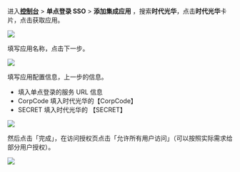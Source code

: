 <IntegrationDetailCard :title="`在 ${$localeConfig.brandName} 中创建应用`">

进入[**控制台**](https://console.authing.cn) > **单点登录 SSO** > **添加集成应用** ，搜索**时代光华**，点击**时代光华**卡片，点击获取应用。

<img src="~@imagesZhCn/integration/times-bright-cresuccess/2-1.png" class="md-img-padding" />

填写应用名称，点击下一步。

<img src="~@imagesZhCn/integration/times-bright-cresuccess/2-2.png" class="md-img-padding" />

填写应用配置信息，上一步的信息。
- 填入单点登录的服务 URL 信息
- CorpCode 填入时代光华的【CorpCode】
- SECRET 填入时代光华的 【SECRET】

<img src="~@imagesZhCn/integration/times-bright-cresuccess/2-3.png" class="md-img-padding" />

然后点击「完成」，在访问授权页点击「允许所有用户访问」（可以按照实际需求给部分用户授权）。

<img src="~@imagesZhCn/integration/times-bright-cresuccess/2-4.png" class="md-img-padding" />

</IntegrationDetailCard>

